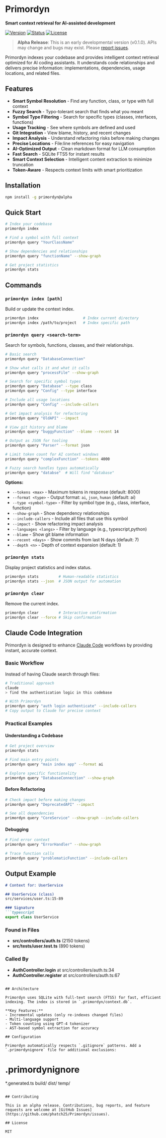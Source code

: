# Primordyn

**Smart context retrieval for AI-assisted development**

[![Version](https://img.shields.io/badge/version-0.1.0--alpha-orange)](https://github.com/phatch25/Primordyn)
[![Status](https://img.shields.io/badge/status-alpha-yellow)](https://github.com/phatch25/Primordyn)
[![License](https://img.shields.io/badge/license-MIT-blue)](LICENSE)

> **Alpha Release**: This is an early developmental version (v0.1.0). APIs may change and bugs may exist. Please [report issues](https://github.com/phatch25/Primordyn/issues).

Primordyn indexes your codebase and provides intelligent context retrieval optimized for AI coding assistants. It understands code relationships and delivers precise information: implementations, dependencies, usage locations, and related files.

## Features

- **Smart Symbol Resolution** - Find any function, class, or type with full context
- **Fuzzy Search** - Typo-tolerant search that finds what you meant
- **Symbol Type Filtering** - Search for specific types (classes, interfaces, functions)
- **Usage Tracking** - See where symbols are defined and used
- **Git Integration** - View blame, history, and recent changes
- **Impact Analysis** - Understand refactoring risks before making changes
- **Precise Locations** - File:line references for easy navigation
- **AI-Optimized Output** - Clean markdown format for LLM consumption
- **Fast Search** - SQLite FTS5 for instant results
- **Smart Context Selection** - Intelligent content extraction to minimize truncation
- **Token-Aware** - Respects context limits with smart prioritization

## Installation

```bash
npm install -g primordyn@alpha
```

## Quick Start

```bash
# Index your codebase
primordyn index

# Find a symbol with full context
primordyn query "YourClassName"

# Show dependencies and relationships
primordyn query "functionName" --show-graph

# Get project statistics
primordyn stats
```

## Commands

### `primordyn index [path]`

Build or update the context index.

```bash
primordyn index                    # Index current directory
primordyn index /path/to/project   # Index specific path
```

### `primordyn query <search-term>`

Search for symbols, functions, classes, and their relationships.

```bash
# Basic search
primordyn query "DatabaseConnection"

# Show what calls it and what it calls
primordyn query "processFile" --show-graph

# Search for specific symbol types
primordyn query "Database" --type class
primordyn query "Config" --type interface

# Include all usage locations
primordyn query "Config" --include-callers

# Get impact analysis for refactoring
primordyn query "OldAPI" --impact

# View git history and blame
primordyn query "buggyFunction" --blame --recent 14

# Output as JSON for tooling
primordyn query "Parser" --format json

# Limit token count for AI context windows
primordyn query "complexFunction" --tokens 4000

# Fuzzy search handles typos automatically
primordyn query "databse"  # Will find "database"
```

**Options:**
- `--tokens <max>` - Maximum tokens in response (default: 8000)
- `--format <type>` - Output format: `ai`, `json`, `human` (default: ai)
- `--type <symbol-type>` - Filter by symbol type (e.g., class, interface, function)
- `--show-graph` - Show dependency relationships
- `--include-callers` - Include all files that use this symbol
- `--impact` - Show refactoring impact analysis
- `--languages <langs>` - Filter by language (e.g., typescript,python)
- `--blame` - Show git blame information
- `--recent <days>` - Show commits from last N days (default: 7)
- `--depth <n>` - Depth of context expansion (default: 1)

### `primordyn stats`

Display project statistics and index status.

```bash
primordyn stats         # Human-readable statistics
primordyn stats --json  # JSON output for automation
```

### `primordyn clear`

Remove the current index.

```bash
primordyn clear         # Interactive confirmation
primordyn clear --force # Skip confirmation
```

## Claude Code Integration

Primordyn is designed to enhance [Claude Code](https://docs.anthropic.com/en/docs/claude-code) workflows by providing instant, accurate context.

### Basic Workflow

Instead of having Claude search through files:

```bash
# Traditional approach
claude
> find the authentication logic in this codebase

# With Primordyn
primordyn query "auth login authenticate" --include-callers
# Copy output to Claude for precise context
```

### Practical Examples

#### Understanding a Codebase

```bash
# Get project overview
primordyn stats

# Find main entry points
primordyn query "main index app" --format ai

# Explore specific functionality
primordyn query "DatabaseConnection" --show-graph
```

#### Before Refactoring

```bash
# Check impact before making changes
primordyn query "DeprecatedAPI" --impact

# See all dependencies
primordyn query "CoreService" --show-graph --include-callers
```

#### Debugging

```bash
# Find error context
primordyn query "ErrorHandler" --show-graph

# Trace function calls
primordyn query "problematicFunction" --include-callers
```

## Output Example

```markdown
# Context for: UserService

## UserService (class)
src/services/user.ts:15-89

### Signature
```typescript
export class UserService
```

### Found in Files
- **src/controllers/auth.ts** (2150 tokens)
- **src/tests/user.test.ts** (890 tokens)

### Called By
- **AuthController.login** at src/controllers/auth.ts:34
- **AuthController.register** at src/controllers/auth.ts:67
```

## Architecture

Primordyn uses SQLite with full-text search (FTS5) for fast, efficient indexing. The index is stored in `.primordyn/context.db`.

**Key Features:**
- Incremental updates (only re-indexes changed files)
- Multi-language support
- Token counting using GPT-4 tokenizer
- AST-based symbol extraction for accuracy

## Configuration

Primordyn automatically respects `.gitignore` patterns. Add a `.primordynignore` file for additional exclusions:

```
# .primordynignore
*.generated.ts
build/
dist/
temp/
```

## Contributing

This is an alpha release. Contributions, bug reports, and feature requests are welcome at [GitHub Issues](https://github.com/phatch25/Primordyn/issues).

## License

MIT